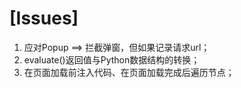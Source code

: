 # [Issues]

1. 应对Popup ==> 拦截弹窗，但如果记录请求url；
2. evaluate()返回值与Python数据结构的转换；
3. 在页面加载前注入代码、在页面加载完成后遍历节点；
